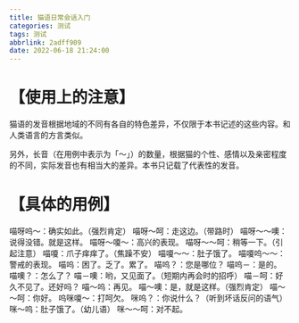 ```yaml
---
title: 猫语日常会话入门
categories: 测试
tags: 测试
abbrlink: 2adff909
date: 2022-06-18 21:24:00
---
```


# 【使用上的注意】

猫语的发音根据地域的不同有各自的特色差异，不仅限于本书记述的这些内容。和人类语言的方言类似。

另外，长音（在用例中表示为「～」）的数量，根据猫的个性、感情以及亲密程度的不同，实际发音也有相当大的差异。本书只记载了代表性的发音。


# 【具体的用例】

喵呀呜～：确实如此。（强烈肯定）
喵呀～呵：走这边。（带路时）
喵呀～～噢：说得没错。就是这样。
喵呀～嗄～：高兴的表现。
喵呀～～呵：稍等一下。（引起注意）
喵嗄：爪子痒痒了。（焦躁不安）
喵嗄～～：肚子饿了。
喵嗄呜～～：警戒的表现。
喵呜：困了。乏了。累了。
喵呜？：您是哪位？
喵呜－：是的。
喵噢？：怎么了？
喵－噢：哟，又见面了。（短期内再会时的招呼）
喵－呵：好久不见了。还好吗？
喵～呜：再见。
喵～噢：是，就是这样。（强烈肯定）
喵～～呵：你好。
呜咪嗄～：打呵欠。
咪呜？：你说什么？（听到坏话反问的语气）
咪～呜：肚子饿了。（幼儿语）
咪～～呵：对不起。